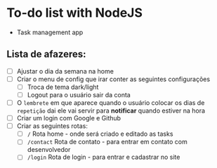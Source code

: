# To-do list with NodeJS
* Task management app

## Lista de afazeres:

* [ ] Ajustar o dia da semana na home
* [ ] Criar o menu de config que irar conter as seguintes configurações
  * [ ] Troca de tema dark/light
  * [ ] Logout para o usuário sair da conta 
* [ ] O `lembrete` em que aparece quando o usuário colocar os dias de `repetição` dai ele vai servir para **notificar** quando estiver na hora
* [ ] Criar um login com Google e Github
* [ ] Criar as seguintes rotas:
  * [ ] `/` Rota home - onde será criado e editado as tasks
  * [ ] `/contact` Rota de contato - para entrar em contato com desenvolvedor
  * [ ] `/login` Rota de login - para entrar e cadastrar no site 
